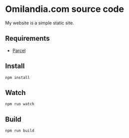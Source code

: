 # Omilandia.com source code

My website is a simple static site.

## Requirements

- [Parcel](https://parceljs.org/)

## Install

```
npm install
```

## Watch

```
npm run watch
```

## Build

```
npm run build
```
